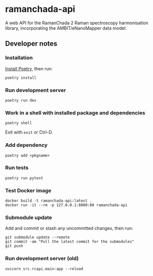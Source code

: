 # ramanchada-api

A web API for the RamanChada 2 Raman spectroscopy harmonisation library, incorporating the AMBIT/eNanoMapper data model.

## Developer notes

### Installation

[Install Poetry](https://python-poetry.org/docs/#installation), then run:
```
poetry install
```

### Run development server

```
poetry run dev
```

### Work in a shell with installed package and dependencies

```
poetry shell
```

Exit with `exit` or Ctrl-D.

### Add dependency

```
poetry add <pkgname>
```

### Run tests

```
poetry run pytest
```

### Test Docker image

```
docker build -t ramanchada-api:latest .
docker run -it --rm -p 127.0.0.1:8000:80 ramanchada-api
```

### Submodule update

Add and commit or stash any uncommitted changes, then run:
```
git submodule update --remote
git commit -am "Pull the latest commit for the submodules"
git push
```

### Run development server (old)
```
uvicorn src.rcapi.main:app --reload
```
